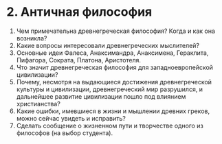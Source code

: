 # 2. Античная философия
1. Чем примечательна древнегреческая философия? Когда и как она возникла?
2. Какие вопросы интересовали древнегреческих мыслителей?
3. Основные идеи Фалеса, Анаксимандра, Анаксимена, Гераклита, Пифагора, Сократа, Платона, Аристотеля.
4. Что значит древнегреческая философия для западноевропейской цивилизации?
5. Почему, несмотря на выдающиеся достижения древнегреческой культуры и цивилизации, древнегреческий
мир разрушился, и дальнейшее развитие цивилизации пошло под влиянием христианства?
6. Какие ошибки, имевшиеся в жизни и мышлении древних греков, можно сейчас увидеть и исправить?
7. Сделать сообщение о жизненном пути и творчестве одного из философов (на выбор студента).